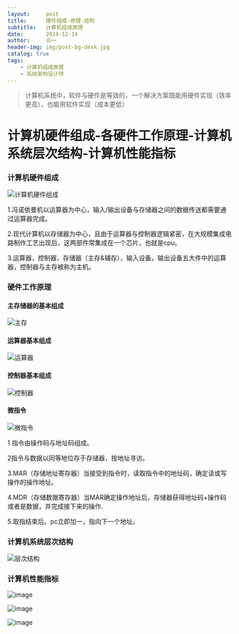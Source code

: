 ```yaml
---
layout:     post                   
title:      硬件组成-原理-结构              
subtitle:   计算机组成原理
date:       2024-12-14             
author:     丠一                 
header-img: img/post-bg-desk.jpg    
catalog: true                       
tags:                             
    - 计算机组成原理
    - 系统架构设计师
---
```

>计算机系统中，软件与硬件是等效的，一个解决方案既能用硬件实现（效率更高），也能用软件实现（成本更低）

# 计算机硬件组成-各硬件工作原理-计算机系统层次结构-计算机性能指标

### 计算机硬件组成

![计算机硬件组成](https://github.com/user-attachments/assets/08c26722-af3a-4045-a637-d7df216449cf)

1.冯诺依曼机以运算器为中心，输入/输出设备与存储器之间的数据传送都需要通过运算器完成。

2.现代计算机以存储器为中心，且由于运算器与控制器逻辑紧密，在大规模集成电路制作工艺出现后，这两部件常集成在一个芯片，也就是cpu。

3.运算器，控制器，存储器（主存&辅存），输入设备，输出设备五大件中的运算器，控制器与主存被称为主机。

### 硬件工作原理

#### 主存储器的基本组成

![主存](https://github.com/user-attachments/assets/c9d8bbf4-c70b-4ae7-a079-dbf62746de71)

#### 运算器基本组成

![运算器](https://github.com/user-attachments/assets/103c3289-f194-4873-8f51-56954f1a977e)

#### 控制器基本组成

![控制器](https://github.com/user-attachments/assets/47f9fc67-69ed-47ec-afc3-d19c6ee8d878)

#### 微指令

![微指令](https://github.com/user-attachments/assets/75f18cef-979a-44ce-b4b3-3d56020a3f53)

1.指令由操作码与地址码组成。

2指令与数据以同等地位存于存储器，按地址寻访。

3.MAR（存储地址寄存器）当接受到指令时，读取指令中的地址码，确定读或写操作的操作地址。

4.MDR（存储数据寄存器）当MAR确定操作地址后，存储器获得地址码+操作码或者是数据，并完成接下来的操作.

5.取指结束后。pc立即加一，指向下一个地址。

### 计算机系统层次结构

![层次结构](https://github.com/user-attachments/assets/30ebbaa0-4a43-4126-84fd-8125059f9c10)

### 计算机性能指标

![image](https://github.com/user-attachments/assets/6cf84732-fcf2-4f7d-9527-2eb9cdc2f592)

![image](https://github.com/user-attachments/assets/e910af39-519f-4906-b1df-92064493edc8)

![image](https://github.com/user-attachments/assets/17812bf2-248e-4a65-ba5a-6a182d217307)




